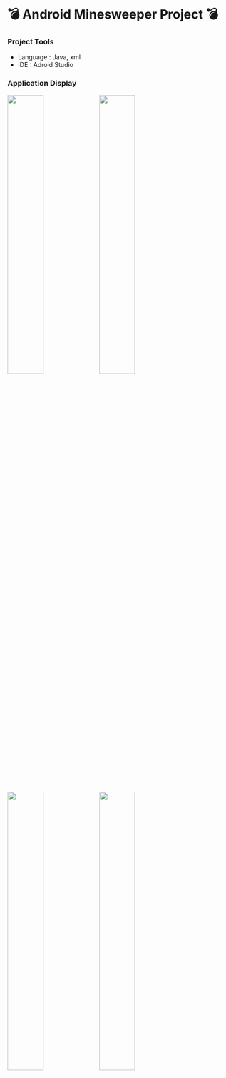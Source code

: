 # 💣 Android Minesweeper Project 💣

### Project Tools
- Language : Java, xml
- IDE : Adroid Studio

### Application Display
  <img width="40%" src="https://github.com/m2na7/Minesweeper/assets/118591632/d6bc96c3-2008-44c5-8258-bfe2fc9e7ba4">
  <img width="40%" src="https://github.com/m2na7/Minesweeper/assets/118591632/35613d7b-c5ed-479f-b985-74cab34c527f">
  <img width="40%" src="https://github.com/m2na7/Minesweeper/assets/118591632/0ca3d61b-1929-4133-b7d0-295959f46091">
  <img width="40%" src="https://github.com/m2na7/Minesweeper/assets/118591632/52b3dccc-d8c2-4c37-8281-179115d46c11">
